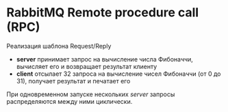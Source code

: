 # RabbitMQ Remote procedure call (RPC)

Реализация шаблона Request/Reply

* **server** принимает запрос на вычисление числа Фибоначчи, вычисляет его и возвращает результат клиенту 
* **client** отсылает 32 запроса на вычисление чисел Фибоначчи (от 0 до 31), получает результат и печатает его

При одновременном запуске нескольких *server* запросы распределяются между ними циклически.

